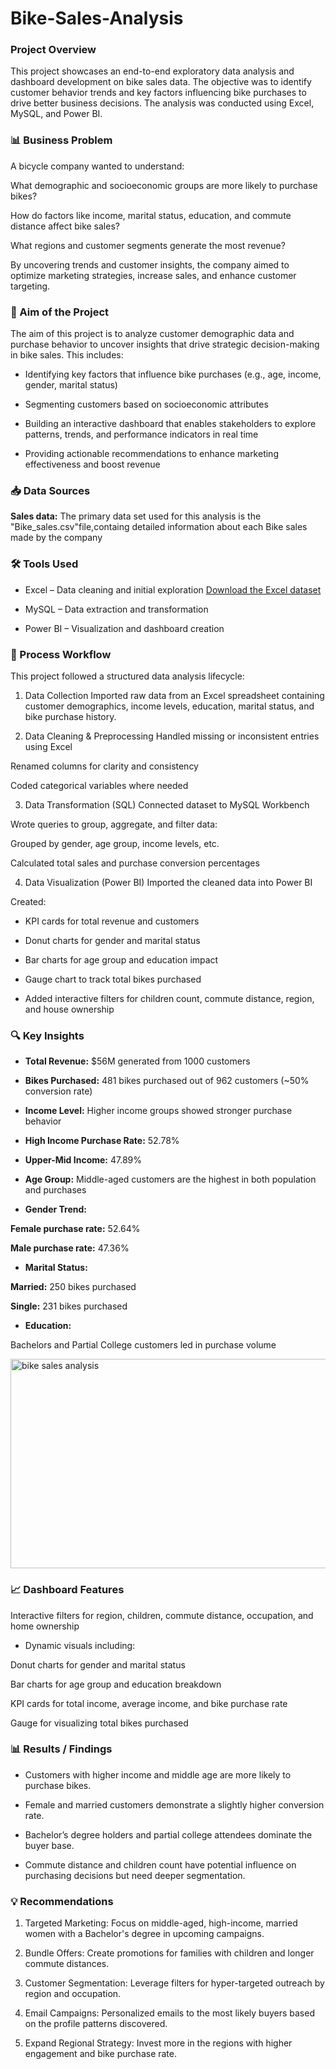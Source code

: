 # Bike-Sales-Analysis

### Project Overview

This project showcases an end-to-end exploratory data analysis and dashboard development on bike sales data. The objective was to identify customer behavior trends and key factors influencing bike purchases to drive better business decisions. The analysis was conducted using Excel, MySQL, and Power BI.

### 📊 Business Problem

A bicycle company wanted to understand:

What demographic and socioeconomic groups are more likely to purchase bikes?

How do factors like income, marital status, education, and commute distance affect bike sales?

What regions and customer segments generate the most revenue?

By uncovering trends and customer insights, the company aimed to optimize marketing strategies, increase sales, and enhance customer targeting.
### 🎯 Aim of the Project
The aim of this project is to analyze customer demographic data and purchase behavior to uncover insights that drive strategic decision-making in bike sales. This includes:

- Identifying key factors that influence bike purchases (e.g., age, income, gender, marital status)

- Segmenting customers based on socioeconomic attributes

- Building an interactive dashboard that enables stakeholders to explore patterns, trends, and performance indicators in real time

- Providing actionable recommendations to enhance marketing effectiveness and boost revenue


### 📥 Data Sources

 **Sales data:** The primary data set used for this analysis is the "Bike_sales.csv"file,containg detailed information about each Bike sales made by the company

### 🛠 Tools Used

- Excel – Data cleaning and initial exploration
  [Download the Excel dataset](https://github.com/download/bike-sales-analysis/raw/main/data/bike_sales_data.xlsx)

- MySQL – Data extraction and transformation  

- Power BI – Visualization and dashboard creation
### 🔄 Process Workflow
This project followed a structured data analysis lifecycle:

1. Data Collection
Imported raw data from an Excel spreadsheet containing customer demographics, income levels, education, marital status, and bike purchase history.

2. Data Cleaning & Preprocessing
 Handled missing or inconsistent entries using Excel

 Renamed columns for clarity and consistency

 Coded categorical variables where needed

3. Data Transformation (SQL)
 Connected dataset to MySQL Workbench

 Wrote queries to group, aggregate, and filter data:

 Grouped by gender, age group, income levels, etc.

 Calculated total sales and purchase conversion percentages

4. Data Visualization (Power BI)
 Imported the cleaned data into Power BI

 Created:

- KPI cards for total revenue and customers

- Donut charts for gender and marital status

- Bar charts for age group and education impact

- Gauge chart to track total bikes purchased

- Added interactive filters for children count, commute distance, region, and house ownership

### 🔍 Key Insights

- **Total Revenue:** $56M generated from 1000 customers

- **Bikes Purchased:** 481 bikes purchased out of 962 customers (~50% conversion rate)

- **Income Level:** Higher income groups showed stronger purchase behavior

- **High Income Purchase Rate:** 52.78%

- **Upper-Mid Income:** 47.89%

- **Age Group:** Middle-aged customers are the highest in both population and purchases

- **Gender Trend:**

**Female purchase rate:** 52.64%

**Male purchase rate:** 47.36%

- **Marital Status:**

**Married:** 250 bikes purchased

**Single:** 231 bikes purchased

- **Education:**

Bachelors and Partial College customers led in purchase volume

<img width="601" height="335" alt="bike sales analysis" src="https://github.com/user-attachments/assets/b3f133bb-8ba0-493d-8a49-202f38fb14cc" />

### 📈 Dashboard Features
Interactive filters for region, children, commute distance, occupation, and home ownership

- Dynamic visuals including:

Donut charts for gender and marital status

Bar charts for age group and education breakdown

KPI cards for total income, average income, and bike purchase rate

Gauge for visualizing total bikes purchased

### 📊 Results / Findings
- Customers with higher income and middle age are more likely to purchase bikes.

- Female and married customers demonstrate a slightly higher conversion rate.

- Bachelor’s degree holders and partial college attendees dominate the buyer base.

- Commute distance and children count have potential influence on purchasing decisions but need deeper segmentation.

### 💡 Recommendations
1. Targeted Marketing: Focus on middle-aged, high-income, married women with a Bachelor's degree in upcoming campaigns.

2. Bundle Offers: Create promotions for families with children and longer commute distances.

3. Customer Segmentation: Leverage filters for hyper-targeted outreach by region and occupation.

4. Email Campaigns: Personalized emails to the most likely buyers based on the profile patterns discovered.

5. Expand Regional Strategy: Invest more in the regions with higher engagement and bike purchase rate.

